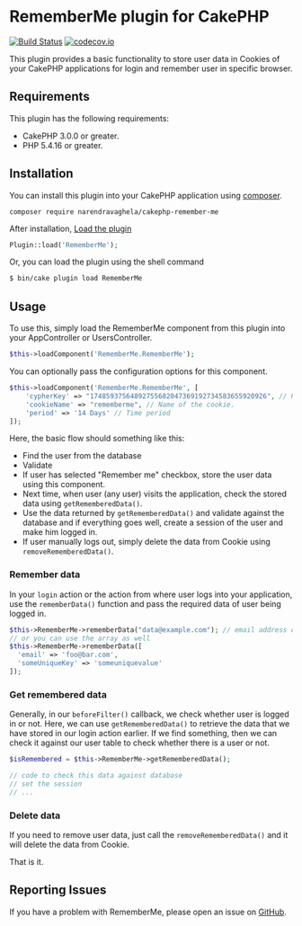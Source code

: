 # RememberMe plugin for CakePHP

[![Build Status](https://travis-ci.org/narendravaghela/cakephp-remember-me.svg?branch=master)](https://travis-ci.org/narendravaghela/cakephp-remember-me)
[![codecov.io](https://codecov.io/github/narendravaghela/cakephp-remember-me/coverage.svg?branch=master)](https://codecov.io/github/narendravaghela/cakephp-remember-me?branch=master)

This plugin provides a basic functionality to store user data in Cookies of your CakePHP applications for login and remember user in specific browser.

## Requirements

This plugin has the following requirements:

* CakePHP 3.0.0 or greater.
* PHP 5.4.16 or greater.

## Installation

You can install this plugin into your CakePHP application using [composer](http://getcomposer.org).

```
composer require narendravaghela/cakephp-remember-me
```

After installation, [Load the plugin](http://book.cakephp.org/3.0/en/plugins.html#loading-a-plugin)
```php
Plugin::load('RememberMe');
```
Or, you can load the plugin using the shell command
```sh
$ bin/cake plugin load RememberMe
```

## Usage

To use this, simply load the RememberMe component from this plugin into your AppController or UsersController.

```php
$this->loadComponent('RememberMe.RememberMe');
```

You can optionally pass the configuration options for this component.

```php
$this->loadComponent('RememberMe.RememberMe', [
    'cypherKey' => "17485937564892755682047369192734583655920926", // Random unuqie string to encrypt/decrypt data. If not set, default salt value of the application will be used.
    'cookieName' => "rememberme", // Name of the cookie.
    'period' => '14 Days' // Time period
]);
```

Here, the basic flow should something like this:
+ Find the user from the database
+ Validate
+ If user has selected "Remember me" checkbox, store the user data using this component.
+ Next time, when user (any user) visits the application, check the stored data using `getRememberedData()`.
+ Use the data returned by `getRememberedData()` and validate against the database and if everything goes well, create a session of the user and make him logged in.
+ If user manually logs out, simply delete the data from Cookie using `removeRememberedData()`.

### Remember data

In your `login` action or the action from where user logs into your application, use the `rememberData()` function and pass the required data of user being logged in.

```php
$this->RememberMe->rememberData("data@example.com"); // email address of user being logged in
// or you can use the array as well
$this->RememberMe->rememberData([
  'email' => 'foo@bar.com',
  'someUniqueKey' => 'someuniquevalue'
]);
```

### Get remembered data

Generally, in our `beforeFilter()` callback, we check whether user is logged in or not. Here, we can use `getRememberedData()` to retrieve the data that we have stored in our login action earlier.
If we find something, then we can check it against our user table to check whether there is a user or not.

```php
$isRemembered = $this->RememberMe->getRememberedData();

// code to check this data against database
// set the session
// ...
```

### Delete data

If you need to remove user data, just call the `removeRememberedData()` and it will delete the data from Cookie.

That is it.

## Reporting Issues

If you have a problem with RememberMe, please open an issue on [GitHub](https://github.com/narendravaghela/cakephp-remember-me/issues).
